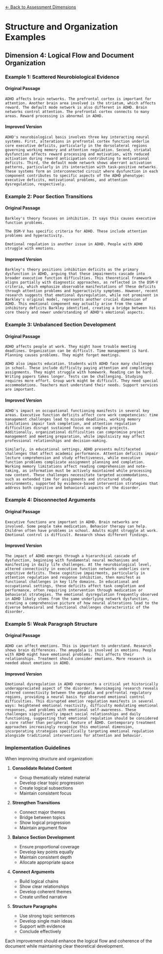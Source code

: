 [← Back to Assessment Dimensions](0-assessment-dimensions.md)

# Structure and Organization Examples
## Dimension 4: Logical Flow and Document Organization

### Example 1: Scattered Neurobiological Evidence

#### Original Passage
```
ADHD affects brain networks. The prefrontal cortex is important for attention. Another brain area involved is the striatum, which affects reward. The default mode network is also different in ADHD. Brain networks control attention. The prefrontal cortex connects to many areas. Reward processing is abnormal in ADHD.
```

#### Improved Version
```
ADHD's neurobiological basis involves three key interacting neural systems. First, alterations in prefrontal cortex function underlie core executive deficits, particularly in the dorsolateral regions governing working memory and attention regulation. Second, striatal dysfunction affects reward processing and motivation, with reduced activation during reward anticipation contributing to motivational deficits. Third, the default mode network shows aberrant activation patterns, particularly in its interaction with task-positive networks. These systems form an interconnected circuit where dysfunction in each component contributes to specific aspects of the ADHD phenotype: executive deficits, motivational problems, and attention dysregulation, respectively.
```

### Example 2: Poor Section Transitions

#### Original Passage
```
Barkley's theory focuses on inhibition. It says this causes executive function problems.

The DSM-V has specific criteria for ADHD. These include attention problems and hyperactivity.

Emotional regulation is another issue in ADHD. People with ADHD struggle with emotions.
```

#### Improved Version
```
Barkley's theory positions inhibition deficits as the primary dysfunction in ADHD, arguing that these impairments cascade into broader executive function difficulties. This theoretical framework aligns partially with diagnostic approaches, as reflected in the DSM-V criteria, which emphasize observable manifestations of these deficits through attention problems and hyperactivity symptoms. However, recent research suggests that emotional dysregulation, while not prominent in Barkley's original model, represents another crucial dimension of ADHD. This emotional component may actually arise from the same inhibitory deficits Barkley identified, creating a bridge between his core theory and newer understanding of ADHD's emotional aspects.
```

### Example 3: Unbalanced Section Development

#### Original Passage
```
ADHD affects people at work. They might have trouble meeting deadlines. Organization can be difficult. Time management is hard. Planning causes problems. They might forget meetings.

ADHD also impacts education. Students with ADHD face many challenges in school. These include difficulty paying attention and completing assignments. They might struggle with homework. Reading can be hard. Writing papers takes longer. Tests can be challenging. Studying requires more effort. Group work might be difficult. They need special accommodations. Teachers must understand their needs. Support services are important.
```

#### Improved Version
```
ADHD's impact on occupational functioning manifests in several key areas. Executive function deficits affect core work competencies: time management challenges lead to missed deadlines, working memory limitations impair task completion, and attention regulation difficulties disrupt sustained focus on complex projects. Additionally, organizational difficulties can compromise project management and meeting preparation, while impulsivity may affect professional relationships and decision-making.

Similarly, in educational settings, ADHD presents multifaceted challenges that affect academic performance. Attention deficits impair lecture comprehension and study effectiveness, while executive function problems complicate assignment planning and completion. Working memory limitations affect reading comprehension and note-taking, as information must be actively maintained while processing new content. These challenges necessitate targeted accommodations, such as extended time for assignments and structured study environments, supported by evidence-based intervention strategies that address both cognitive and behavioral aspects of the disorder.
```

### Example 4: Disconnected Arguments

#### Original Passage
```
Executive functions are important in ADHD. Brain networks are involved. Some people take medication. Behavior therapy can help. Children often have problems in school. Adults might struggle at work. Emotional control is difficult. Research shows different findings.
```

#### Improved Version
```
The impact of ADHD emerges through a hierarchical cascade of dysfunction, beginning with fundamental neural mechanisms and manifesting in daily life challenges. At the neurobiological level, altered connectivity in executive function networks underlies core cognitive deficits. These cognitive impairments, particularly in attention regulation and response inhibition, then manifest as functional challenges in key life domains. In educational and occupational settings, these deficits affect task completion and performance, often requiring intervention through medication or behavioral strategies. The emotional dysregulation frequently observed in ADHD likely stems from the same underlying network dysfunction, creating a comprehensive picture of how neural alterations lead to the diverse behavioral and functional challenges characteristic of the disorder.
```

### Example 5: Weak Paragraph Structure

#### Original Passage
```
ADHD can affect emotions. This is important to understand. Research shows brain differences. The amygdala is involved in emotions. People with ADHD might have emotional problems. This affects their relationships. Treatment should consider emotions. More research is needed about emotions in ADHD.
```

#### Improved Version
```
Emotional dysregulation in ADHD represents a critical yet historically underappreciated aspect of the disorder. Neuroimaging research reveals altered connectivity between the amygdala and prefrontal regulatory regions, providing a neural basis for observed emotional control difficulties. This disrupted emotion regulation manifests in several ways: heightened emotional reactivity, difficulty modulating emotional responses, and problems with emotional self-awareness. These challenges significantly impact social relationships and daily functioning, suggesting that emotional regulation should be considered a core rather than peripheral feature of ADHD. Contemporary treatment approaches increasingly recognize this emotional dimension, incorporating strategies specifically targeting emotional regulation alongside traditional interventions for attention and behavior.
```

### Implementation Guidelines

When improving structure and organization:

1. **Consolidate Related Content**
   - Group thematically related material
   - Develop clear topic progression
   - Create logical subsections
   - Maintain consistent focus

2. **Strengthen Transitions**
   - Connect major themes
   - Bridge between topics
   - Show logical progression
   - Maintain argument flow

3. **Balance Section Development**
   - Ensure proportional coverage
   - Develop key points equally
   - Maintain consistent depth
   - Allocate appropriate space

4. **Connect Arguments**
   - Build logical chains
   - Show clear relationships
   - Develop coherent themes
   - Create unified narrative

5. **Structure Paragraphs**
   - Use strong topic sentences
   - Develop single main ideas
   - Support with evidence
   - Conclude effectively

Each improvement should enhance the logical flow and coherence of the document while maintaining clear theoretical development.
